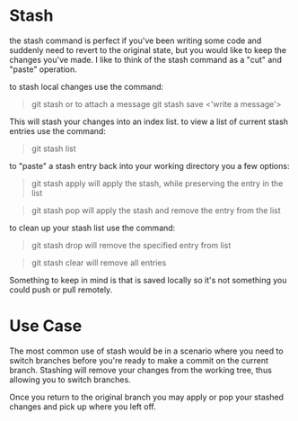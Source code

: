 # Stash

the stash command is perfect if you've been writing some code and suddenly need to revert to the original state, but you would like to keep the changes you've made. I like to think of the stash command as a "cut" and "paste" operation.

to stash local changes use the command:

  > git stash
  > or to attach a message
  > git stash save <'write a message'>

This will stash your changes into an index list.
to view a list of current stash entries use the command:

  > git stash list

to "paste" a stash entry back into your working directory you a few options:

  > git stash apply <index>
  > will apply the stash, while preserving the entry in the list

  > git stash pop <index>
  > will apply the stash and remove the entry from the list

to clean up your stash list use the command:

  > git stash drop <index>
  > will remove the specified entry from list

  > git stash clear
  > will remove all entries

Something to keep in mind is that is saved locally so it's not something you could push or pull remotely.

# Use Case

The most common use of stash would be in a scenario where you need to switch branches before you're ready to make a commit on the current branch. Stashing will remove your changes from the working tree, thus allowing you to switch branches.

Once you return to the original branch you may apply or pop your stashed changes and pick up where you left off.